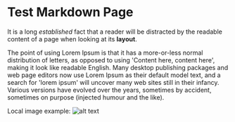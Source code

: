 # Test Markdown Page

It is a long *established* fact that a reader will be distracted by the readable
content of a page when looking at its **layout**.

The point of using Lorem Ipsum is that it has a more-or-less normal
distribution of letters, as opposed to using 'Content here, content here',
making it look like readable English. Many desktop publishing packages and
web page editors now use Lorem Ipsum as their default model text, and a search
for 'lorem ipsum' will uncover many web sites still in their infancy.
Various versions have evolved over the years, sometimes by accident, sometimes
on purpose (injected humour and the like).

Local image example:
![alt text](test.png)
